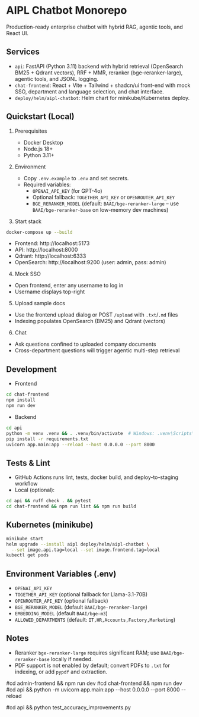 # AIPL Chatbot Monorepo

Production-ready enterprise chatbot with hybrid RAG, agentic tools, and React UI.

## Services

- `api`: FastAPI (Python 3.11) backend with hybrid retrieval (OpenSearch BM25 + Qdrant vectors), RRF + MMR, reranker (bge-reranker-large), agentic tools, and JSONL logging.
- `chat-frontend`: React + Vite + Tailwind + shadcn/ui front-end with mock SSO, department and language selection, and chat interface.
- `deploy/helm/aipl-chatbot`: Helm chart for minikube/Kubernetes deploy.

## Quickstart (Local)

1. Prerequisites
   - Docker Desktop
   - Node.js 18+
   - Python 3.11+

2. Environment
   - Copy `.env.example` to `.env` and set secrets.
   - Required variables:
     - `OPENAI_API_KEY` (for GPT-4o)
     - Optional fallback: `TOGETHER_API_KEY` or `OPENROUTER_API_KEY`
     - `BGE_RERANKER_MODEL` (default: `BAAI/bge-reranker-large` – use `BAAI/bge-reranker-base` on low-memory dev machines)

3. Start stack

```bash
docker-compose up --build
```

- Frontend: http://localhost:5173
- API: http://localhost:8000
- Qdrant: http://localhost:6333
- OpenSearch: http://localhost:9200 (user: admin, pass: admin)

4. Mock SSO

- Open frontend, enter any username to log in
- Username displays top-right

5. Upload sample docs

- Use the frontend upload dialog or POST `/upload` with `.txt`/`.md` files
- Indexing populates OpenSearch (BM25) and Qdrant (vectors)

6. Chat

- Ask questions confined to uploaded company documents
- Cross-department questions will trigger agentic multi-step retrieval

## Development

- Frontend
```bash
cd chat-frontend
npm install
npm run dev
```

- Backend
```bash
cd api
python -m venv .venv && . .venv/bin/activate  # Windows: .venv\Scripts\activate
pip install -r requirements.txt
uvicorn app.main:app --reload --host 0.0.0.0 --port 8000
```

## Tests & Lint

- GitHub Actions runs lint, tests, docker build, and deploy-to-staging workflow
- Local (optional):
```bash
cd api && ruff check . && pytest
cd chat-frontend && npm run lint && npm run build
```

## Kubernetes (minikube)

```bash
minikube start
helm upgrade --install aipl deploy/helm/aipl-chatbot \
  --set image.api.tag=local --set image.frontend.tag=local
kubectl get pods
```

## Environment Variables (.env)

- `OPENAI_API_KEY`
- `TOGETHER_API_KEY` (optional fallback for Llama-3.1-70B)
- `OPENROUTER_API_KEY` (optional fallback)
- `BGE_RERANKER_MODEL` (default `BAAI/bge-reranker-large`)
- `EMBEDDING_MODEL` (default `BAAI/bge-m3`)
- `ALLOWED_DEPARTMENTS` (default: `IT,HR,Accounts,Factory,Marketing`)

## Notes

- Reranker `bge-reranker-large` requires significant RAM; use `BAAI/bge-reranker-base` locally if needed.
- PDF support is not enabled by default; convert PDFs to `.txt` for indexing, or add `pypdf` and extraction.

#cd admin-frontend && npm run dev
#cd chat-frontend && npm run dev
#cd api && python -m uvicorn app.main:app --host 0.0.0.0 --port 8000 --reload

#cd api && python test_accuracy_improvements.py
